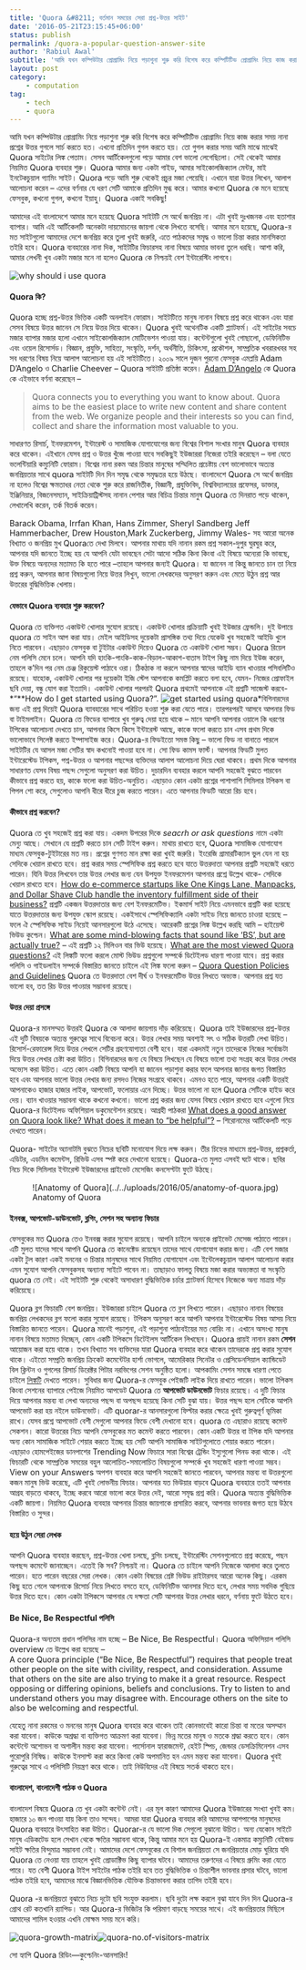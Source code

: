 ```yaml
---
title: 'Quora &#8211; বর্তমান সময়ের সেরা প্রশ্ন-উত্তর সাইট'
date: '2016-05-21T23:15:45+06:00'
status: publish
permalink: /quora-a-popular-question-answer-site
author: 'Rabiul Awal'
subtitle: 'আমি যখন কম্পিউটার প্রোগ্রামিং নিয়ে পড়াশুনা শুরু করি বিশেষ করে কম্পিটিটিভ প্রোগ্রামিং নিয়ে কাজ করার সময় নানা প্রশ্নের উত্তর গুগলে সার্চ করতে হত।'
layout: post
category:
    - computation
tag:
    - tech
    - quora
---
```

আমি যখন কম্পিউটার প্রোগ্রামিং নিয়ে পড়াশুনা শুরু করি বিশেষ করে কম্পিটিটিভ প্রোগ্রামিং নিয়ে কাজ করার সময় নানা প্রশ্নের উত্তর গুগলে সার্চ করতে হত। এখনো প্রতিদিন গুগল করতে হয়। তো গুগল করার সময় আমি মাঝে মাঝেই Quora সাইটের লিঙ্ক পেতাম। সেসব আর্টিকেলগুলো পড়ে আমার বেশ ভালো লেগেছিলো। সেই থেকেই আমার নিয়মিত Quora ব্যবহার শুরু। Quora আমার জন্য একটা গাইড, আমার সাইকোলজিক্যাল মেন্টর, মাই ইনটেকচুয়াল গ্যামিং সাইট। Quora পড়ে আমি শুরু থেকেই প্রচুর মজা পেয়েছি। এখানে যারা উত্তর লিখেন, আলাপ আলোচনা করেন – এদের বর্ণনার যে ধরণ সেটি আমাকে প্রতিদিন মুগ্ধ করে। আমার কখনো Quora কে মনে হয়েছে ফেসবুক, কখনো গুগল, কখনো ইয়াহু। Quora একাই সবকিছু!

আমাদের এই বাংলাদেশে আমার মনে হয়েছে Quora সাইটটি সে অর্থে জনপ্রিয় না। এটা খুবই দুঃখজনক এবং হতাশার ব্যাপার। আমি এই আর্টিকেলটি অনেকটা দায়মোচনের জায়গা থেকে লিখতে বসেছি। আমার মনে হয়েছে, Quora-র মত সাইটগুলো আমাদের দেশে জনপ্রিয় করে তুলা খুবই জরুরি, এতে পাঠকদের সমৃদ্ধ ও ভালো চিন্তা করার মানসিকতা তইরি হবে। Quora ব্যবহারের নানা দিক, সাইটটির ফিচারসহ নানা বিষয়ে আমার ভাবনা তুলে ধরছি। আশা করি, আমার লেখনী খুব একটা মজার মনে না হলেও Quora কে নিশ্চয়ই বেশ ইন্টারেস্টিং লাগবে।

![why should i use quora](../../uploads/2016/05/why-should-i-use-quora.jpg)

#### Quora কি?

Quora হচ্ছে প্রশ্ন-উত্তর ভিত্তিক একটি অনলাইন ফোরাম। সাইটটিতে মানুষ নানান বিষয়ে প্রশ্ন করে থাকেন এবং যারা সেসব বিষয়ে উত্তর জানেন সে নিয়ে উত্তর দিয়ে থাকেন। Quora খুবই অথেনটিক একটি প্ল্যাটফর্ম। এই সাইটের সবচে মজার ব্যাপার মজার হলো এখানে সাইকোলজিক্যাল মোটিভেশন পাওয়া যায়। কন্টেন্টগুলো খুবই গোছালো, ডেফিনিটিভ এবং ওয়েল রিসোর্সড। বিজ্ঞান, প্রযুক্তি, সাহিত্য, সংস্কৃতি, দর্শন, অর্থনীতি, চিকিৎসা, প্রকৌশল, সাম্প্রতিক খবরারখবর সহ সব ধরণের বিষয় নিয়ে আলাপ আলোচনা হয় এই সাইটটিতে। ২০০৯ সালে দুজন পুরনো ফেসবুক এমপ্লয়ি Adam D’Angelo ও Charlie Cheever – Quora সাইটটি প্রতিষ্ঠা করেন। [Adam D’Angelo](http://www.quora.com/Adam-DAngelo) কে Quora কে এইভাবে বর্ণনা করেছেন –

> Quora connects you to everything you want to know about. Quora aims to be the easiest place to write new content and share content from the web. We organize people and their interests so you can find, collect and share the information most valuable to you.

সাধারণত রিসার্চ, ইনফরমেশন, ইন্টারেস্ট ও সামাজিক যোগাযোগের জন্য বিশ্বের বিশাল সংখার মানুষ Quora ব্যবহার করে থাকেন। এইখানে যেসব প্রশ্ন ও উত্তর খুঁজে পাওয়া যাবে সবকিছুই ইউজাররা নিজেরা তইরি করেছেন – বলা যেতে ভলেন্টিয়ারি কম্যুনিটি ফোরাম। বিশ্বের নানা রকম আর চিন্তার মানুষের সম্মিলিত প্রচেষ্টায় বেশ ভালোভাবে অত্যন্ত জনপ্রিয়তার সাথে quora সাইটটি দিন দিন সমৃদ্ধ থেকে সমৃদ্ধতর হয়ে উঠছে। বাংলাদেশে Quora সে অর্থে জনপ্রিয় না হলেও বিশ্বের ক্ষমতাধর নেতা থেকে শুরু করে রাজনিতীক, বিজ্ঞানী, প্রযুক্তিবিদ, বিশ্ববিদ্যালয়ের প্রফেসর, ডাক্তার, ইঞ্জিনিয়ার, বিজনেসম্যান, সাইক্রিয়াট্রিস্টসহ নানান পেশার আর বিচিত্র চিন্তার মানুষ Quora তে দিনরাত পড়ে থাকেন, লেখালেখি করেন, তর্ক বিতর্ক করেন।

Barack Obama, Irrfan Khan, Hans Zimmer, Sheryl Sandberg Jeff Hammerbacher, Drew Houston,Mark Zuckerberg, Jimmy Wales- সহ আরো অনেক বিখ্যাত ও জনপ্রিয় মুখ Quoraতে দেখা মিলবে। আপনার মাথায় যদি নানান রকম প্রশ্ন সকাল-দুপুর ঘুরঘুর করে, আপনার যদি জানতে ইচ্ছে হয় যে আপনি যেটা ভাবছেন সেটা আদো সঠিক কিনা কিংবা এই বিষয়ে অন্যেরা কি ভাবছে, উক্ত বিষয়ে অন্যদের মতামত কি হতে পারে –তাহলে আপনার জন্যই Quora। যা জানেন না কিন্তু জানতে চান তা নিয়ে প্রশ্ন করুন, আপনার জানা বিষয়গুলো নিয়ে উত্তর লিখুন, ভালো লেখকদের অনুসরণ করুন এবং মেতে উঠুন প্রশ্ন আর উত্তরের বুদ্ধিভিত্তিক খেলায়।

#### যেভাবে Quora ব্যবহার শুরু করবেন?

Quora তে ব্যক্তিগত একাউন্ট খোলার সুযোগ রয়েছে। একাউন্ট খোলার প্রক্রিয়াটি খুবই ইউজার ফ্রেন্ডলি। দুই উপায়ে quora তে সাইন আপ করা যায়। মেইল আইডিসহ দুয়েকটা প্রাসঙ্গিক তথ্য দিয়ে যেকেউ খুব সহজেই আইডি খুলে নিতে পারবেন। এছাড়াও ফেসবুক বা টুইটার একাউন্ট দিয়েও Quora তে একাউন্ট খোলা সম্ভব। Quora রিয়েল নেম পলিসি মেনে চলে। আপনি যদি হাংকি-পাংকি-কাক-বিড়াল-আকাশ-বাতাস টাইপ কিছু নাম দিয়ে ইউজ করেন, তাহলে ক’দিন পর নেম চেঞ্জ রিকুয়েস্ট পাঠাবে ওরা। ঠিকঠাক না করলে আপনার স্বাদের আইডি ব্যান খাওয়ার পসিবলিটিও রয়েছে। যাহোক, একাউন্ট খোলার পর দুয়েকটা ইজি স্টেপ আপনাকে কমপ্লিট করতে বলা হবে, যেমন- নিজের প্রোফাইল ছবি দেয়া, বন্ধু যোগ করা ইত্যাদি। একাউন্ট খোলার পরপরই Quora প্রথমেই আপনাকে এই প্রশ্নটি সাজেস্ট করবে- *“**How do I get started using Quora?”. ![get started using quora](../../uploads/2016/05/get-started-using-quora.jpg)*বিগিনারদের জন্য এই প্রশ্ন দিয়েই Quora ব্যাবহারের সাথে পরিচিত হওয়া শুরু করা যেতে পারে। তারপরপরই আসবে আপনার ফিড বা টাইমলাইন। Quora তে ফিডের ব্যাপারে খুব গুরুত্ব দেয়া হয়ে থাকে – মানে আপনি আপনার ওয়ালে কি ধরণের টপিকের আলোচনা দেখতে চান, আপনার কিসে কিসে ইন্টারেস্ট আছে, কাকে ফলো করতে চান এসব প্রথম দিকে ভালোভাবে সিলেক্ট করতে ইম্পাসাইজ করে। Quora-র ফিডইতো সমস্ত কিছু – ভালো ফিড না বানাতে পারলে সাইটটির যে আসল মজা সেটির স্বাদ কখনোই পাওয়া হবে না। সো ফিড কামস ফার্স্ট। আপনার ফিডটি মুলত ইন্টারেস্টেড টপিকস, পশ্ন-উত্তর ও আপনার পছন্দের ব্যক্তিদের আলাপ আলোচনা দিয়ে ঘেরা থাকবে। প্রথম দিকে আপনার সাধারণত যেসব বিষয় পছন্দ সেগুলো অনুসরণ করা উচিত। দুচারদিন ব্যবহার করলে আপনি সহজেই বুঝতে পারবেন কীভাবে প্রশ্ন করতে হয়, কাকে ফলো করা উচিত-অনুচিত। এছাড়াও কোন একটা প্রশ্নের পাশাপাশি সিমিলার টপিকস বা পিপল শো করে, সেগুলোও আপনি ধীরে ধীরে চুজ করতে পারেন। এতে আপনার ফিডটি আরো রিচ হবে।

#### কীভাবে প্রশ্ন করবেন?

Quora তে খুব সহজেই প্রশ্ন করা যায়। একদম উপরের দিকে *seacrh or ask questions* নামে একটা মেন্যু আছে। সেখানে যে প্রশ্নটি করতে চান সেটি টাইপ করুন। মাথায় রাখতে হবে, Quora সামাজিক যোগাযোগ মাধ্যম ফেসবুক-টুইটারের মত নয়। প্রশ্নের গুণগত মান রক্ষা করা খুবই জরুরি। ইংরেজি গ্রামারটিক্যাল ভুল যেন না হয় সেদিকে খেয়াল রাখতে হবে। প্রশ্ন করার সময় স্পেসিফিক প্রশ্ন করতে হবে যাতে উত্তরদাতা আপনার প্রশ্নটি সহজেই ধরতে পারেন। যিনি উত্তর লিখবেন তার উত্তর লেখার জন্য যেন উপযুক্ত ইনফরমেশন আপনার প্রশ্নে উল্লেখ থাকে- সেদিকে খেয়াল রাখতে হবে। [How do e-commerce startups like One Kings Lane, Manpacks, and Dollar Shave Club handle the inventory fulfillment side of their business?](https://www.quora.com/How-do-e-commerce-startups-like-One-Kings-Lane-Manpacks-and-Dollar-Shave-Club-handle-the-inventory-fulfillment-side-of-their-business) প্রশ্নটি একজন উত্তরদাতার জন্য বেশ ইনফরমেটিভ। ইকমার্স সাইট নিয়ে এমনভাবে প্রশ্নটি করা হয়েছে যাতে উত্তরদাতার জন্য উপযুক্ত স্কোপ রয়েছে। একইসাথে স্পেসিফিক্যালি একটা সাইড নিয়ে জানতে চাওয়া হয়েছে – ফলে ঐ স্পেসিফিক সাইড নিয়েই আনসারগুলো উঠে এসেছে। আরেকটি প্রশ্নের লিঙ্ক উল্লেখ করছি আমি – হাইয়েস্ট ভিউড কুশ্চেন। <span class="qlink_container">[What are some mind-blowing facts that sound like ‘BS’, but are actually true?](https://www.quora.com/What-are-some-mind-blowing-facts-that-sound-like-BS-but-are-actually-true) – এই প্রশ্নটি ১২ মিলিওন বার ভিউ হয়েছে। </span><span class="rendered_qtext">[What are the most viewed Quora questions?](https://www.quora.com/What-are-the-most-viewed-Quora-questions) এই লিঙ্কটি ফলো করলে মোস্ট ভিউড প্রশ্নগুলো সম্পর্কে ডিটেইলড ধারণা পাওয়া যাবে। প্রশ্ন করার পলিসি ও গাইডলাইন সম্পর্কে</span> বিস্তারিত জানতে চাইলে এই লিঙ্ক ফলো করুন – <span class="qlink_container">[Quora Question Policies and Guidelines](https://www.quora.com/topic/Quora-Question-Policies-and-Guidelines) </span> Quora তে উত্তরদাতা বেশ দীর্ঘ ও ইনফরমেটিভ উত্তর লিখতে অভ্যস্ত। আপনার প্রশ্ন যত ভালো হব, তত রিচ উত্তর পাওয়ার সম্ভাবনা রয়েছে।

#### উত্তর দেয়া প্রসঙ্গে

Quora-র মানসম্মত উত্তরই Quora কে আলাদা জায়গায় দাঁড় করিয়েছে। Quora তাই ইউজারদের প্রশ্ন-উত্তর এই দুটি বিষয়কে অত্যন্ত গুরুত্বের সাথে বিবেচনা করে। উত্তর লেখার সময় অবশ্যই সৎ ও সঠিক উত্তরটি লেখা উচিত। রিসোর্স-রেফারেন্স দিয়ে উত্তর লেখলে সেটির গ্রহণযোগ্যতা বেশী হবে। যারা একদমই নতুন তাদেরকে নিজের সর্বোচ্চটা দিয়ে উত্তর লেখার চেষ্টা করা উচিত। বিগিনারদের জন্য যে বিষয়ে লিখছেন যে বিষয়ে ভালো তথ্য সংগ্রহ করে উত্তর লেখার অভ্যেস করা উচিত। এতে কোন একটি বিষয়ে আপনি যা জানেন পড়াশুনা করার ফলে আপনার জানার জগত বিস্তারিত হবে এবং আপনার ভালো উত্তর লেখার জন্য রসদও নিজের সংগ্রহে থাকবে। এমনও হতে পারে, আপনার একটি উত্তরই আপনাকেও হাজার হাজার লাইক, আপভোট, ফলোয়ার এনে দিচ্ছে। উত্তর ভালো না হলে Quora সেটিকে হাইড করে দেয়। ব্যান খাওয়ার সম্ভাবনা থাকে কখনো কখনো। ভালো প্রশ্ন করার জন্য যেসব বিষয়ে খেয়াল রাখতে হবে এগুলো নিয়ে Quora-র ডিটেইলড অফিশিয়াল ডকুমেন্টেশন রয়েছে। আগ্রহী পাঠকরা [What does a good answer on Quora look like? What does it mean to “be helpful”?](https://www.quora.com/What-does-a-good-answer-on-Quora-look-like-What-does-it-mean-to-be-helpful) – শিরোনামের আর্টিকেলটি পড়ে দেখতে পারেন।

Quora- সাইটের অ্যানাটমি বুঝতে নিচের ছবিটি মনোযোগ দিয়ে লক্ষ করুন। তীর চিহ্নের মাধ্যমে প্রশ্ন-উত্তর, প্রশ্নকর্তা, এডিটর, এডমিন কমেন্টস, রিভিউ এসব স্পষ্ট করে দেখানো হয়েছে। Quora-তে মুলত এসবই ঘটে থাকে। ছবির নিচে দিকে সিমিলার ইন্টারেস্ট ইউজারদের প্রাইভেট মেসেজিং কনসেপ্টটা ফুটে উঠছে।

<figure aria-describedby="caption-attachment-609" class="wp-caption alignnone" id="attachment_609" style="width: 892px">![Anatomy of Quora](../../uploads/2016/05/anatomy-of-quora.jpg)<figcaption class="wp-caption-text" id="caption-attachment-609">Anatomy of Quora</figcaption></figure>

#### ইনবক্স, আপভোট-ডাউনভোট, ব্লগিং, সেশন সহ অন্যান্য ফিচার

ফেসবুকের মত Quora তেও ইনবক্স করার সুযোগ রয়েছে। আপনি চাইলে অন্যকে প্রাইভেট মেসেজ পাঠাতে পারেন। এটি মুলত যাদের সাথে আপনি Quora তে কানেক্টেড রয়েছেন তাদের সাথে যোগাযোগ করার জন্য। এটি বেশ মজার একটা টুল কারণ একই মননের ও চিন্তার মানুষদের সাথে নিয়মিত যোগাযোগ এবং ইন্টেলেকচুয়াল আলাপ আলোচনা করার এমন সুযোগ আপনি ফেসবুকসহ অন্যান্য সাইটে পাবেন না। তাছাড়াও ফালতু বিষয়ে মজা করার অভ্যস্ততা বা সংস্কৃতি quora তে নেই। এই সাইটটি শুরু থেকেই অসাধারণ বুদ্ধিভিত্তিক চর্চার প্ল্যাটফর্ম হিসেবে নিজেকে অন্য মাত্রায় দাঁড় করিয়েছে।

Quora ব্লগ ফিচারটি বেশ জনপ্রিয়। ইউজাররা চাইলে Quora তে ব্লগ লিখতে পারেন। এছাড়াও নানান বিষয়ের জনপ্রিয় লেখকদের ব্লগ ফলো করার সুযোগ রয়েছে। টপিকস অনুসরণ করে আপনি আপনার ইন্টারেস্টেড বিষয় আসয় নিয়ে বিস্তারিত জানতে পারেন। Quora মানেই পড়াশুনা, এই পড়াশুনা পাঠ্যবইয়ের মত বোরিং না। এখানে অসংখ্য মানুষ নানান বিষয়ে মতামত দিচ্ছেন, কোন একটি টপিকসে ডিটেইলস আর্টিকেল লিখছেন। Quora প্রায়ই নানান রকম **সেশন** আয়োজন করা হয়ে থাকে। তখন বিখ্যাত সব ব্যক্তিদের যারা Quora ব্যবহার করে থাকেন তাদেরকে প্রশ্ন করার সুযোগ থাকে। এইতো সম্প্রতি জনপ্রিয় ক্রিকেট কমেন্টেটর হার্শা ভোগলে, আমেরিকার সিনেটর ও প্রেসিডেনসিয়াল ক্যান্ডিডেট বিল ক্লিন্টন ও গুগলের রিসার্চ ডিরেক্টর পিটার নরভিগের সেশন অনুষ্ঠিত হলো। আপকামিং সেশন সমন্ধে ধারণা পেতে চাইলে [লিঙ্কটি](https://www.quora.com/sessions) দেখতে পারেন। সুবিধার জন্য Quora-র ফেসবুক পেইজটি লাইক দিয়ে রাখতে পারেন। ভালো টপিকস কিংবা সেশনের ব্যাপারে পেইজে নিয়মিত আপডেট Quora তে **আপভোট ডাউনভোট** ফিচার রয়েছে। এ দুটি ফিচার দিয়ে আপনার মন্তব্য বা লেখা অন্যদের পছন্দ বা অপছন্দ হয়েছে কিনা সেটি বুঝা যায়। উত্তর পছন্দ হলে সেটিকে আপনি আপভোট করা হয় নইলে ডাউনভোট। এটি quorar-র আনসারগুলো ফিল্টার করার ক্ষেত্রে খুবই গুরুত্বপূর্ণ ভূমিকা রাখে। যেসব প্রশ্নে আপভোট বেশী সেগুলো আপনার ফিডে বেশী দেখানো হবে। quora তে এছারাও রয়েছে কমেন্ট সেকশন। কারো উত্তরের নিচে আপনি ফেসবুকের মত কমেন্ট করতে পারবেন। কোন একটি উত্তর বা টপিক যদি আপনার অন্য কোন সামাজিক সাইটে শেয়ার করতে ইচ্ছে হয় সেটি আপনি সামাজিক সাইটগুলোতে শেয়ার করতে পারেন। এছাড়াও হোমপেইজের ডানপাশের Trending Now ফিচারে সারা বিশ্বের ট্রেন্ডিং ইস্যুগুলো পিনড করা থাকে। এই ফিচারটি থেকে সাম্প্রতিক সময়ের বহুল আলোচিত-সমালোচিত বিষয়গুলো সম্পর্কে খুব সহজেই ধারণা পাওয়া সম্ভব। View on your Answers অপশন ব্যবহার করে আপনি সহজেই জানতে পারবেন, আপনার মন্তব্য বা উত্তরগুলো কজন মানুষ ভিউ করেছে, এটি খুবই লোভনীয় ফিচার। আপনার যত ভিউয়ার বাড়বে Quora ব্যবহারে ততই আপনার আগ্রহ বাড়তে থাকবে, ইচ্ছে করবে আরো ভালো করে উত্তর দেই, আরো সমৃদ্ধ প্রশ্ন করি। Quora অত্যন্ত বুদ্ধিভিত্তিক একটি জায়গা। নিয়মিত Quora ব্যবহার আপনার চিন্তার জায়গাকে প্রসারিত করবে, আপনার ভাবনার জগত হয়ে উঠবে বিস্তারিত ও সুন্দর।

#### হয়ে উঠুন সেরা লেখক

আপনি Quora ব্যবহার করছেন, প্রশ্ন-উত্তর খেলা চলছে, ব্লগিং চলছে, ইন্টারেস্টিং সেশনগুলোতে প্রশ্ন করেছে, পছন অপছন্দ কমেন্টে জানাচ্ছেন। এতেই কি সব? নিশ্চয়ই না। Quora তে চাইলে আপনি নিজেকে আলাদা করে তুলতে পারেন। হতে পারেন বছরের সেরা লেখক। কোন একটা বিষয়ের শ্রেষ্ট ভিউড রাইটারসহ আরো অনেক কিছু। এরকম কিছু হতে গেলে আপনাকে রিসোর্চ নিয়ে লিখতে বসতে হবে, ডেফিনিটিভ আনসার দিতে হবে, লেখার সময় সবদিক গুছিয়ে উত্তর দিতে হবে। কোন একটা টপিকসে আপনার যে দক্ষতা সেটি আপনার উত্তর লেখার ধরনে, বর্ণনায় ফুটে উঠতে হবে।

#### Be Nice, Be Respectful পলিসি

Quora-র অন্যতম প্রধান পলিসির নাম হচ্ছে – Be Nice, Be Respectful। Quora অফিসিয়াল পলিসি overview তে উল্লেখ করা হয়েছে –  
A core Quora principle (“Be Nice, Be Respectful”) requires that people treat other people on the site with civility, respect, and consideration. Assume that others on the site are also trying to make it a great resource. Respect opposing or differing opinions, beliefs and conclusions. Try to listen to and understand others you may disagree with. Encourage others on the site to also be welcoming and respectful.

যেহেতু নানা রকমের ও মননের মানুষ Quora ব্যবহার করে থাকেন তাই কোনভাবেই কারো চিন্তা বা মতের অসম্মান করা যাবেনা। কাউকে অশ্রদ্ধা বা ব্যক্তিগত আক্রমণ করা যাবেনা। ভিন্ন মতের মানুষ ও মতকে শ্রদ্ধা করতে হবে। কোন কন্টেন্টে অশোভন বা অশালীন মন্তব্য করা যাবেনা। পার্সোনাল হ্যারাজমেন্ট, হেইট স্পিচ, জেন্ডার ডেসক্রিমিনেশন এসব পুরোপুরি নিষিদ্ধ। কাউকে ইনসাল্ট করা করে কিংবা কেউ অপমানিত হন এমন মন্তব্য করা যাবেনা। Quora খুবই গুরুত্বের সাথে এ পলিসিটি নিয়ন্ত্রণ করে থাকে। তাই নিউবিদের এই বিষয়ে সতর্ক থাকতে হবে।

#### বাংলাদেশ, বাংলাদেশী পাঠক ও Quora

বাংলাদেশ বিষয়ে Quora তে খুব একটা কন্টেন্ট নেই। এর মূল কারণ আমাদের Quora ইউজারের সংখ্যা খুবই কম। হাজারে ১০ জন পাওয়া যায় কিনা তাও সন্দেহ। আমরা যারা Quora ব্যবহার করি আমাদের আশপাশের মানুষদের Quora ব্যবহারে উৎসাহিত করা উচিত। Quorar-র যে ভালো দিক সেগুলো বুঝানো উচিত। অন্য যেকোন সাইটে মানুষ এডিকটেড হলে সেখান থেকে ক্ষতির সম্ভাবনা থাকে, কিন্তু আমার মনে হয় Quora-ই একমাত্র কম্যুনিটি বেইজড সাইট ক্ষতির বিন্দুমাত্র সম্ভাবনা নেই। আমাদের দেশে ফেসবুকের যে বিশাল জনপ্রিয়তা সে জনপ্রিয়তার মোড় ঘুরিয়ে যদি Quora তে নেওয়া যায় তাহলে খুবই প্রোডাক্টিভ কিছু ব্যাপার ঘটবে। আমাদের তরুণদের এ বিষয়ে গ্রুমিং করা যেতে পারে। যত বেশী Quora টাইপ সাইটের পাঠক তইরি হবে তত বুদ্ধিভিত্তিক ও চিন্তাশীল ভাবনার প্রসার ঘটবে, ভালো পাঠক তইরি হবে, আমাদের মাঝে বিজ্ঞানভিত্তিক যৌক্তিক চিন্তাভাবনা করার তাগিদ তইরী হবে।

Quora -র জনপ্রিয়তা বুঝাতে নিচে দুটো ছবি সংযুক্ত করলাম। ছবি দুটো লক্ষ করলে বুঝা যাবে দিন দিন Quora-র গ্রোথ রেট কতখানি র‍্যাপিড। আর Quora-র ভিজিটর কি পরিমাণ বাড়ছে সময়ের সাথে। এই জনপ্রিয়তার মিছিলে আমাদের শামিল হওয়ার এখনি মোক্ষম সময় মনে করি।

![quora-growth-matrix](../../uploads/2016/05/quora-growth-matrix.png)![quora-no.of-visitors-matrix](../../uploads/2016/05/quora-no.of-visitors-matrix.png)

সো হ্যাপি Quora রিডিং—কুশ্চেনিং-আনসারিং! 